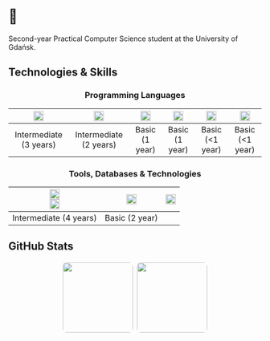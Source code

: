 # 👋

Second-year Practical Computer Science student at the University of Gdańsk.

## Technologies & Skills  

### <div align="center">**Programming Languages**<div>

<div align="center">
  
| <div align="center"><img height="20" src="https://camo.githubusercontent.com/b14047b021edee959c4af8bbd851718afd9dc859cd8656b60cb90010340de735/68747470733a2f2f696d672e736869656c64732e696f2f62616467652f507974686f6e2d2532333337373641422e7376673f7374796c653d666c6174266c6f676f3d707974686f6e266c6f676f436f6c6f723d7768697465"></div> | <div align="center"><img height="20" src="https://camo.githubusercontent.com/325c934ab61059e9ccace904e7a8a56e58d588eae276444db4aaee98c1866654/68747470733a2f2f696d672e736869656c64732e696f2f62616467652f4a6176615363726970742d2532334637444631452e7376673f7374796c653d666c6174266c6f676f3d6a617661736372697074266c6f676f436f6c6f723d626c61636b"></div> | <div align="center"><img height="20" src="https://camo.githubusercontent.com/4b24755a96dd266e306b1476b5b7a6a211cba0fe5a34d95caac7e50e98c28431/68747470733a2f2f696d672e736869656c64732e696f2f62616467652f432b2b2d2532333030353939432e7376673f7374796c653d666c6174266c6f676f3d63253242253242266c6f676f436f6c6f723d7768697465"></div> | <div align="center"><img height="20" src="https://camo.githubusercontent.com/fb4343997d15850052aadfc0364b9e9bd0f35a82509ad2d6baf64d86efa850e1/68747470733a2f2f696d672e736869656c64732e696f2f62616467652f4a6176612d2532334544384230302e7376673f7374796c653d666c6174266c6f676f3d6a617661266c6f676f436f6c6f723d7768697465"></div> | <div align="center"><img height="20" src="https://camo.githubusercontent.com/def859c7c416c9871ea83c0cf62caa685d9c9f81eed00ca5569ee19371f099e2/68747470733a2f2f696d672e736869656c64732e696f2f62616467652f476f2d2532333030414444382e7376673f7374796c653d666c6174266c6f676f3d676f266c6f676f436f6c6f723d7768697465"></div> | <div align="center"><img height="20" src="https://camo.githubusercontent.com/2fbcd1252a7e38b7175cd215fa5a5343b356f87d80d80bb61a23816ce897e4e0/68747470733a2f2f696d672e736869656c64732e696f2f62616467652f5363616c612d2532334443333232462e7376673f7374796c653d666c6174266c6f676f3d7363616c61266c6f676f436f6c6f723d7768697465"></div> |
|------------|------------|------------|------------|------------|------------|
| <div align="center">Intermediate (3 years)</div>  | <div align="center">Intermediate (2 years)</div>  | <div align="center">Basic (1 year)</div>  | <div align="center">Basic (1 year)</div>  | <div align="center">Basic (&lt;1 year)</div>  | <div align="center">Basic (&lt;1 year)</div>  |

</div>

### <div align="center">**Tools, Databases & Technologies**</div>

<div align="center">

| <div align="center"><img height="20" src="https://camo.githubusercontent.com/9c5bb04c0528e485bbc26146e50c477dd4ae978a95e8b024f5edd2e14e1b5b02/68747470733a2f2f696d672e736869656c64732e696f2f62616467652f48544d4c352d2532334533344632362e7376673f7374796c653d666c6174266c6f676f3d68746d6c35266c6f676f436f6c6f723d7768697465"></div> <div align="center"><img height="20" src="https://camo.githubusercontent.com/b3cc2da9351159c65405c9eb1a1aca172e851da6e85d05008d6d7244d675318b/68747470733a2f2f696d672e736869656c64732e696f2f62616467652f534353532d2532334343363639392e7376673f7374796c653d666c6174266c6f676f3d73617373266c6f676f436f6c6f723d7768697465"></div> | <div align="center"><img height="20" src="https://camo.githubusercontent.com/97d231a6e2374947183ff5d167c42754fd2b4687335e204ca6188cf102f8c6b0/68747470733a2f2f696d672e736869656c64732e696f2f62616467652f506f737467726553514c2d2532333333363739312e7376673f7374796c653d666c6174266c6f676f3d706f737467726573716c266c6f676f436f6c6f723d7768697465"></div> | <div align="center"><img height="20" src="https://img.shields.io/badge/Git-F05032?style=for-the-badge&logo=git&logoColor=white"></div> |
|-------------|------------|------|
| <div align="center">Intermediate (4 years)</div> | <div align="center">Basic (2 year)</div> | |

</div>

## GitHub Stats

<div align="center">
  <img height="140em" src="https://github-readme-stats.vercel.app/api?username=jankotanime&show_icons=true&hide_border=true&count_private=true&hide=prs&theme=merko" style="border: 2px solid white; border-radius: 10px;" />
  <img height="140em" src="https://github-readme-stats.vercel.app/api/top-langs/?username=jankotanime&layout=compact&hide_border=true&theme=merko" style="border: 2px solid white; border-radius: 10px;" />
</div>

